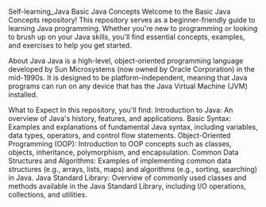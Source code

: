 Self-learning_Java
Basic Java Concepts
	Welcome to the Basic Java Concepts repository! This repository serves as a beginner-friendly guide to learning Java programming. Whether you're new to programming or looking to brush up on your Java skills, you'll find essential concepts, examples, and exercises to help you get started.

About Java
	Java is a high-level, object-oriented programming language developed by Sun Microsystems (now owned by Oracle Corporation) in the mid-1990s. It is designed to be platform-independent, meaning that Java programs can run on any device that has the Java Virtual Machine (JVM) installed.

What to Expect
	In this repository, you'll find:
	Introduction to Java: An overview of Java's history, features, and applications.
	Basic Syntax: Examples and explanations of fundamental Java syntax, including variables, data types, operators, and control flow statements.
	Object-Oriented Programming (OOP): Introduction to OOP concepts such as classes, objects, inheritance, polymorphism, and encapsulation.
	Common Data Structures and Algorithms: Examples of implementing common data structures (e.g., arrays, lists, maps) and algorithms (e.g., sorting, searching) in Java.
	Java Standard Library: Overview of commonly used classes and methods available in the Java Standard Library, including I/O operations, collections, and utilities.
